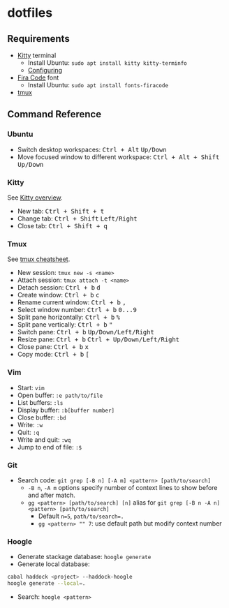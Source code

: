 # dotfiles

## Requirements

* [Kitty](https://sw.kovidgoyal.net/kitty/index.html) terminal
  * Install Ubuntu: `sudo apt install kitty kitty-terminfo`
  * [Configuring](https://sw.kovidgoyal.net/kitty/conf.html)
* [Fira Code](https://github.com/tonsky/FiraCode) font
  * Install Ubuntu: `sudo apt install fonts-firacode`
* [tmux](https://github.com/tmux/tmux)

## Command Reference

### Ubuntu

* Switch desktop workspaces: <kbd>Ctrl + Alt</kbd> <kbd>Up/Down</kbd>
* Move focused window to different workspace: <kbd>Ctrl + Alt + Shift</kbd> <kbd>Up/Down</kbd>

### Kitty

See [Kitty overview](https://sw.kovidgoyal.net/kitty/overview/).

* New tab: <kbd>Ctrl + Shift + t</kbd>
* Change tab: <kbd>Ctrl + Shift</kbd> <kbd>Left/Right</kbd>
* Close tab: <kbd>Ctrl + Shift + q</kbd>

### Tmux

See [tmux cheatsheet](https://tmuxcheatsheet.com/).

* New session: `tmux new -s <name>`
* Attach session: `tmux attach -t <name>`
* Detach session: <kbd>Ctrl + b</kbd> <kbd>d</kbd>
* Create window: <kbd>Ctrl + b</kbd> <kbd>c</kbd>
* Rename current window: <kbd>Ctrl + b</kbd> <kbd>,</kbd>
* Select window number: <kbd>Ctrl + b</kbd> <kbd>0...9</kbd>
* Split pane horizontally: <kbd>Ctrl + b</kbd> <kbd>%</kbd>
* Split pane vertically: <kbd>Ctrl + b</kbd> <kbd>"</kbd>
* Switch pane: <kbd>Ctrl + b</kbd> <kbd>Up/Down/Left/Right</kbd>
* Resize pane: <kbd>Ctrl + b</kbd> <kbd>Ctrl + Up/Down/Left/Right</kbd>
* Close pane: <kbd>Ctrl + b</kbd> <kbd>x</kbd>
* Copy mode: <kbd>Ctrl + b</kbd> <kbd>[</kbd>

### Vim
* Start: `vim`
* Open buffer: `:e path/to/file`
* List buffers: `:ls`
* Display buffer: `:b[buffer number]`
* Close buffer: `:bd`
* Write: `:w`
* Quit: `:q`
* Write and quit: `:wq`
* Jump to end of file: `:$`

### Git
* Search code: `git grep [-B n] [-A m] <pattern> [path/to/search]`
    * `-B n`, `-A m` options specify number of context lines to show before and after match.
    * `gg <pattern> [path/to/search] [n]` alias for `git grep [-B n -A n] <pattern> [path/to/search]`
        * Default `n=5`, `path/to/search=.`
        * `gg <pattern> "" 7`: use default path but modify context number

### Hoogle
* Generate stackage database: `hoogle generate`
* Generate local database:
```bash
cabal haddock <project> --haddock-hoogle
hoogle generate --local=.
```
* Search: `hoogle <pattern>`
